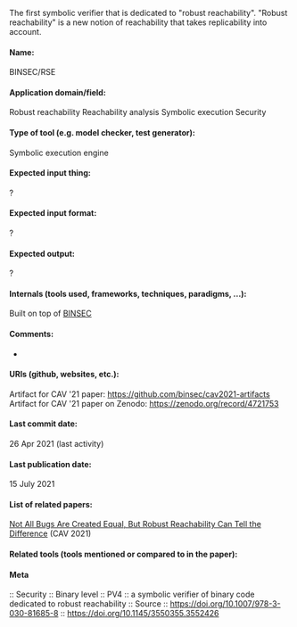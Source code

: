 The first symbolic verifier that is dedicated to "robust reachability". 
"Robust reachability" is a new notion of reachability that takes replicability into account.

#### Name:
BINSEC/RSE

#### Application domain/field:
Robust reachability
Reachability analysis
Symbolic execution
Security

#### Type of tool (e.g. model checker, test generator):
Symbolic execution engine

#### Expected input thing:
?

#### Expected input format:
?

#### Expected output:
?

#### Internals (tools used, frameworks, techniques, paradigms, ...):
Built on top of [BINSEC](BINSEC.md)

#### Comments:
-

#### URIs (github, websites, etc.):
Artifact for CAV '21 paper: https://github.com/binsec/cav2021-artifacts
Artifact for CAV '21 paper on Zenodo: https://zenodo.org/record/4721753

#### Last commit date:
26 Apr 2021 (last activity)

#### Last publication date:
15 July 2021

#### List of related papers:
[Not All Bugs Are Created Equal, But Robust Reachability Can Tell the Difference](https://doi.org/10.1007/978-3-030-81685-8_32) (CAV 2021)

#### Related tools (tools mentioned or compared to in the paper):

#### Meta
:: Security
:: Binary level
:: PV4 :: a symbolic verifier of binary code dedicated to robust reachability
:: Source :: https://doi.org/10.1007/978-3-030-81685-8 :: https://doi.org/10.1145/3550355.3552426

